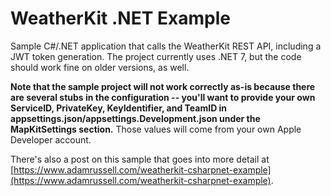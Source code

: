 # WeatherKit .NET Example

Sample C#/.NET application that calls the WeatherKit REST API, including a JWT token generation. The project currently uses .NET 7, but the code should work fine on older versions, as well.

**Note that the sample project will not work correctly as-is because there are several stubs in the configuration -- you'll want to provide your own ServiceID, PrivateKey, KeyIdentifier, and TeamID in appsettings.json/appsettings.Development.json under the MapKitSettings section.**  Those values will come from your own Apple Developer account.

There's also a post on this sample that goes into more detail at [https://www.adamrussell.com/weatherkit-csharpnet-example](https://www.adamrussell.com/weatherkit-csharpnet-example).